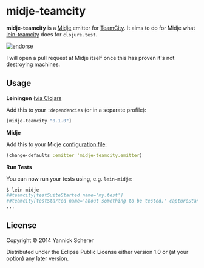 # midje-teamcity

__midje-teamcity__ is a [Midje](https://github.com/marick/Midje) emitter for [TeamCity](http://www.jetbrains.com/teamcity/). It aims to do for Midje what
[lein-teamcity](https://github.com/nd/lein-teamcity) does for `clojure.test`.

[![endorse](https://api.coderwall.com/xsc/endorsecount.png)](https://coderwall.com/xsc)

I will open a pull request at Midje itself once this has proven it's not destroying machines.

## Usage

__Leiningen__ ([via Clojars](https://clojars.org/midje-teamcity)

Add this to your `:dependencies` (or in a separate profile):

```clojure
[midje-teamcity "0.1.0"]
```

__Midje__

Add this to your Midje [configuration file](https://github.com/marick/Midje/wiki/Configuration-files):

```clojure
(change-defaults :emitter 'midje-teamcity.emitter)
```

__Run Tests__

You can now run your tests using, e.g. `lein-midje`:

```bash
$ lein midje
##teamcity[testSuiteStarted name='my.test']
##teamcity[testStarted name='about something to be tested.' captureStandardOutput='true']
...
```

## License

Copyright &copy; 2014 Yannick Scherer

Distributed under the Eclipse Public License either version 1.0 or (at
your option) any later version.
